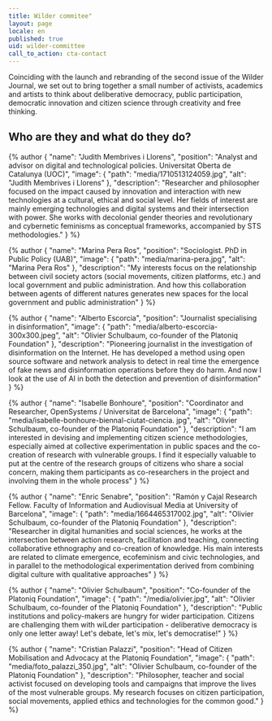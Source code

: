 ```yaml
---
title: Wilder commitee"
layout: page
locale: en
published: true
uid: wilder-committee
call_to_action: cta-contact
---
```

Coinciding with the launch and rebranding of the second issue of the Wilder Journal, we set out to bring together a small number of activists, academics and artists to think about deliberative democracy, public participation, democratic innovation and citizen science through creativity and free thinking.

## Who are they and what do they do?

{% author { "name": "Judith Membrives i Llorens", "position": "Analyst and advisor on digital and technological policies. Universitat Oberta de Catalunya (UOC)", "image": { "path": "media/1710513124059.jpg", "alt": "Judith Membrives i Llorens" }, "description": "Researcher and philosopher focused on the impact caused by innovation and interaction with new technologies at a cultural, ethical and social level. Her fields of interest are mainly emerging technologies and digital systems and their intersection with power. She works with decolonial gender theories and revolutionary and cybernetic feminisms as conceptual frameworks, accompanied by STS methodologies." } %}

{% author { "name": "Marina Pera Ros", "position": "Sociologist. PhD in Public Policy (UAB)", "image": { "path": "media/marina-pera.jpg", "alt": "Marina Pera Ros" }, "description": "My interests focus on the relationship between civil society actors (social movements, citizen platforms, etc.) and local government and public administration. And how this collaboration between agents of different natures generates new spaces for the local government and public administration" } %}

{% author { "name": "Alberto Escorcia", "position": "Journalist specialising in disinformation", "image": { "path": "media/alberto-escorcia-300x300.jpeg", "alt": "Olivier Schulbaum, co-founder of the Platoniq Foundation" }, "description": "Pioneering journalist in the investigation of disinformation on the Internet. He has developed a method using open source software and network analysis to detect in real time the emergence of fake news and disinformation operations before they do harm. And now I look at the use of AI in both the detection and prevention of disinformation" } %}

{% author { "name": "Isabelle Bonhoure", "position": "Coordinator and Researcher, OpenSystems / Universitat de Barcelona", "image": { "path": "media/isabelle-bonhoure-biennal-ciutat-ciencia. jpg", "alt": "Olivier Schulbaum, co-founder of the Platoniq Foundation" }, "description": "I am interested in devising and implementing citizen science methodologies, especially aimed at collective experimentation in public spaces and the co-creation of research with vulnerable groups. I find it especially valuable to put at the centre of the research groups of citizens who share a social concern, making them participants as co-researchers in the project and involving them in the whole process" } %}

{% author { "name": "Enric Senabre", "position": "Ramón y Cajal Research Fellow. Faculty of Information and Audiovisual Media at University of Barcelona", "image": { "path": "media/1664465317002.jpg", "alt": "Olivier Schulbaum, co-founder of the Platoniq Foundation" }, "description": "Researcher in digital humanities and social sciences, he works at the intersection between action research, facilitation and teaching, connecting collaborative ethnography and co-creation of knowledge. His main interests are related to climate emergence, ecofeminism and civic technologies, and in parallel to the methodological experimentation derived from combining digital culture with qualitative approaches" } %}

{% author { "name": "Olivier Schulbaum", "position": "Co-founder of the Platoniq Foundation", "image": { "path": "/media/olivier.jpg", "alt": "Olivier Schulbaum, co-founder of the Platoniq Foundation" }, "description": "Public institutions and policy-makers are hungry for wider participation. Citizens are challenging them with wiLder participation - deliberative democracy is only one letter away! Let's debate, let's mix, let's democratise!"  } %}

{% author { "name": "Cristian Palazzi", "position": "Head of Citizen Mobilisation and Advocacy at the Platoniq Foundation", "image": { "path": "media/foto_palazzi_350.jpg", "alt": "Olivier Schulbaum, co-founder of the Platoniq Foundation" }, "description": "Philosopher, teacher and social activist focused on developing tools and campaigns that improve the lives of the most vulnerable groups. My research focuses on citizen participation, social movements, applied ethics and technologies for the common good." } %}
